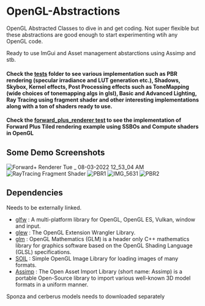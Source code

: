 # OpenGL-Abstractions
OpenGL Abstracted Classes to dive in and get coding. Not super flexible but these abstractions are good enough to start experimenting wtih any OpenGL code. 

Ready to use ImGui and Asset management abstarctions using Assimp and stb.

#### Check the [**tests**](https://github.com/Pikachuxxxx/OpenGL-Abstractions/tree/master/tests) folder to see various implementation such as PBR rendering (specular irradiance and LUT generation etc.), Shadows, Skybox, Kernel effects, Post Processing effects such as ToneMapping (wide choices of tonemapping algs in glsl), Basic and Advanced Lighting, Ray Tracing using fragment shader and other interesting implementations along with a ton of shaders ready to use.

#### Check the [forward_plus_renderer test](https://github.com/Pikachuxxxx/OpenGL-Abstractions/blob/master/tests/AdvancedGL/compute/ForwardPlusRenderer.h) to see the implementation of Forward Plus Tiled rendering example using SSBOs and Compute shaders in OpenGL

## Some Demo Screenshots

![Forward+ Renderer Tue _ 08-03-2022 12_53_04 AM](https://user-images.githubusercontent.com/45527623/157104924-808dd247-d2f6-406e-b4a0-98399bd5bd20.png)
![RayTracing Fragment Shader](https://user-images.githubusercontent.com/45527623/179394028-d06d6d75-72ad-4cbc-af36-799021f8705b.png)
![PBR1](https://user-images.githubusercontent.com/45527623/157105018-5ccc83ca-fd22-4204-868e-34ce7786daa0.png)
![IMG_5631](https://user-images.githubusercontent.com/45527623/157105162-460cdf7a-e3c1-4477-bd61-ef33903a925a.PNG)
![PBR2](https://user-images.githubusercontent.com/45527623/157105032-e5fead2b-b2cb-42c5-9b92-94d95c13353c.png)

## Dependencies
Needs to be externally linked.
 * [glfw](https://github.com/glfw/glfw) : A multi-platform library for OpenGL, OpenGL ES, Vulkan, window and input.
 * [glew](http://glew.sourceforge.net) : The OpenGL Extension Wrangler Library.
 * [glm](https://github.com/g-truc/glm) : OpenGL Mathematics (GLM) is a header only C++ mathematics library for graphics software based on the OpenGL Shading Language (GLSL) specifications.
* [SOIL](https://github.com/Pikachuxxxx/SOIL) : Simple OpenGL Image Library for loading images of many formats.
* [Assimp](https://www.assimp.org) : The Open Asset Import Library (short name: Assimp) is a portable Open-Source library to import various well-known 3D model formats in a uniform manner.


Sponza and cerberus models needs to downloaded separately
